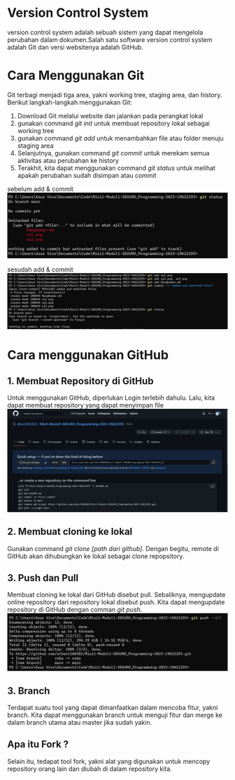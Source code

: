 # Version Control System
version control system adalah sebuah sistem yang dapat mengelola perubahan dalam dokumen.Salah satu software version control system adalah Git dan versi websitenya adalah GitHub.
# Cara Menggunakan Git
Git terbagi menjadi tiga area, yakni working tree, staging area, dan history. Berikut langkah-langkah menggunakan Git:
1. Download Git melalui website dan jalankan pada perangkat lokal
2. gunakan command *git init* untuk membuat repository lokal sebagai working tree 
3. gunakan command *git add* untuk menambahkan file atau folder menuju staging area
4. Selanjutnya, gunakan command *git commit* untuk merekam semua aktivitas atau perubahan ke history
5. Terakhit, kita dapat menggunakan command *git status* untuk melihat apakah perubahan sudah disimpan atau commit  

sebelum add & commit
![git_status_before](ss3.png)   

sesudah add & commit  
 ![git_status_after](ss4.png)  

# Cara menggunakan GitHub
## 1. Membuat Repository di GitHub
Untuk menggunakan GitHub, diperlukan Login terlebih dahulu.
Lalu, kita dapat membuat repository yang dapat menyimpan file   
![Creating_Repo](ss1.png)  
## 2. Membuat cloning ke lokal
Gunakan command *git clone [path dari github]*. Dengan begitu, remote di GitHub akan dihubungkan ke lokal sebagai clone repopsitory.

## 3. Push dan Pull
Membuat cloning ke lokal dari GitHub disebut pull. Sebaliknya, mengupdate online repository dari repository lokal disebut push. Kita dapat mengupdate repository di GitHub dengan comman *git push*.  
![Push](ss5.png)
## 3. Branch
Terdapat suatu tool yang dapat dimanfaatkan dalam mencoba fitur, yakni branch. Kita dapat menggunakan branch untuk menguji fitur dan merge ke dalam branch utama atau master jika sudah yakin.  
## Apa itu Fork ?
 Selain itu, tedapat tool fork, yakni alat yang digunakan untuk mencopy repository orang lain dan diubah di dalam repository kita.
